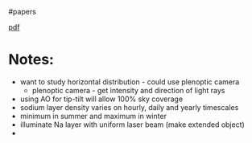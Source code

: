 #papers

[pdf](file:///Users/u6955379/Documents/PhD/papers/SPIE2020_MartinezN_The_use_of_Sodium_Layer_density_anisotropies_TT_retrieval.pdf)

# Notes:
- want to study horizontal distribution - could use plenoptic camera
	- plenoptic camera - get intensity and direction of light rays
- using AO for tip-tilt will allow 100% sky coverage
- sodium layer density varies on hourly, daily and yearly timescales
- minimum in summer and maximum in winter
- illuminate Na layer with uniform laser beam (make extended object)
- 